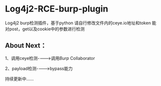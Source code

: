 # Log4j2-RCE-burp-plugin
Log4j2 burp检测插件，基于python
请自行修改文件内的ceye.io地址和token
能对post，get以及cookie中的参数进行检测

## About Next：

1、调用ceye检测---->调用*Burp* Collaborator

2、payload检测---->bypass能力

持续更新中......

